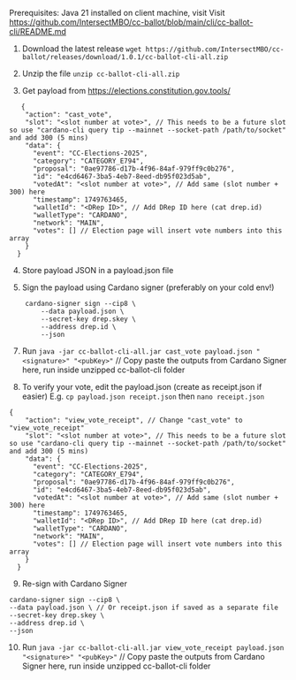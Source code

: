 Prerequisites: Java 21 installed on client machine, visit Visit https://github.com/IntersectMBO/cc-ballot/blob/main/cli/cc-ballot-cli/README.md

1. Download the latest release `wget https://github.com/IntersectMBO/cc-ballot/releases/download/1.0.1/cc-ballot-cli-all.zip`

2. Unzip the file `unzip cc-ballot-cli-all.zip`

3. Get payload from https://elections.constitution.gov.tools/
```
   {
    "action": "cast_vote",
    "slot": "<slot number at vote>", // This needs to be a future slot so use "cardano-cli query tip --mainnet --socket-path /path/to/socket" and add 300 (5 mins)
    "data": {
      "event": "CC-Elections-2025",
      "category": "CATEGORY_E794",
      "proposal": "0ae97786-d17b-4f96-84af-979ff9c0b276",
      "id": "e4cd6467-3ba5-4eb7-8eed-db95f023d5ab",
      "votedAt": "<slot number at vote>", // Add same (slot number + 300) here
      "timestamp": 1749763465,
      "walletId": "<DRep ID>", // Add DRep ID here (cat drep.id)
      "walletType": "CARDANO",
      "network": "MAIN",
      "votes": [] // Election page will insert vote numbers into this array
    }
  }
```

4. Store payload JSON in a payload.json file

5. Sign the payload using Cardano signer (preferably on your cold env!)
```
    cardano-signer sign --cip8 \
        --data payload.json \
        --secret-key drep.skey \
        --address drep.id \
        --json
```
7. Run `java -jar cc-ballot-cli-all.jar cast_vote payload.json "<signature>" "<pubKey>"` // Copy paste the outputs from Cardano Signer here, run inside unzipped cc-ballot-cli folder

8. To verify your vote, edit the payload.json (create as receipt.json if easier) E.g. `cp payload.json receipt.json` then `nano receipt.json`
```
{
    "action": "view_vote_receipt", // Change "cast_vote" to "view_vote_receipt"
    "slot": "<slot number at vote>", // This needs to be a future slot so use "cardano-cli query tip --mainnet --socket-path /path/to/socket" and add 300 (5 mins)
    "data": {
      "event": "CC-Elections-2025",
      "category": "CATEGORY_E794",
      "proposal": "0ae97786-d17b-4f96-84af-979ff9c0b276",
      "id": "e4cd6467-3ba5-4eb7-8eed-db95f023d5ab",
      "votedAt": "<slot number at vote>", // Add same (slot number + 300) here
      "timestamp": 1749763465,
      "walletId": "<DRep ID>", // Add DRep ID here (cat drep.id)
      "walletType": "CARDANO",
      "network": "MAIN",
      "votes": [] // Election page will insert vote numbers into this array
    }
  }
```

9. Re-sign with Cardano Signer
 ```
cardano-signer sign --cip8 \
--data payload.json \ // Or receipt.json if saved as a separate file
--secret-key drep.skey \
--address drep.id \
--json
```

10. Run `java -jar cc-ballot-cli-all.jar view_vote_receipt payload.json "<signature>" "<pubKey>"` // Copy paste the outputs from Cardano Signer here, run inside unzipped cc-ballot-cli folder

